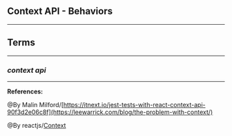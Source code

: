 ## **Context API - Behaviors**

-------------------------------------------------------------


## **Terms**

-----------------------------------------------

### ***context api***

-----------------------------------------------

**References:**

@By Malin Milford/[https://itnext.io/jest-tests-with-react-context-api-90f3d2e06c8f](https://leewarrick.com/blog/the-problem-with-context/) 

@By reactjs/[Context](https://reactjs.org/docs/context.html)
